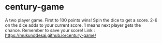 # century-game
A two player game. First to 100 points wins!
Spin the dice to get a score. 
2-6 on the dice adds to your current score. 
1 means next player gets the chance.
Remember to save your score!
Link : https://mukunddesai.github.io/century-game/

